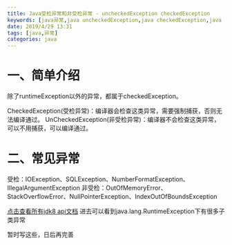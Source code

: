 ```yaml
---
title: Java受检异常和非受检异常 - uncheckedException checkedException
keywords: [java异常,java uncheckedException,java checkedException,java unchecked checked,java 受检非受检异常]
date: 2019/4/29 13:31
tags: [java,异常]
categories: java
---
```

# 一、简单介绍
除了runtimeException以外的异常，都属于checkedException。

CheckedException(受检异常)：编译器会检查这类异常，需要强制捕获，否则无法编译通过。
UnCheckedException(非受检异常)：编译器不会检查这类异常，可以不用捕获，可以编译通过。

# 二、常见异常
受检：IOException、SQLException、NumberFormatException、IllegalArgumentException
非受检：OutOfMemoryError、StackOverflowError、NullPointerException、IndexOutOfBoundsException

[点击查看所有jdk8 api文档](https://docs.oracle.com/javase/8/docs/api/)
进去可以看到java.lang.RuntimeException下有很多子类异常

暂时写这些，日后再完善
